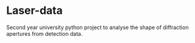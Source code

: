 # Laser-data
Second year university python project to analyse the shape of diffraction apertures from detection data.
